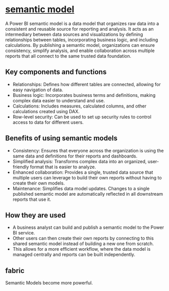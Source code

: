 # **[semantic model](https://www.youtube.com/watch?v=uioqDxQQrfY&t=307s)**

A Power BI semantic model is a data model that organizes raw data into a consistent and reusable source for reporting and analysis. It acts as an intermediary between data sources and visualizations by defining relationships between tables, incorporating business logic, and including calculations. By publishing a semantic model, organizations can ensure consistency, simplify analysis, and enable collaboration across multiple reports that all connect to the same trusted data foundation.

## Key components and functions

- Relationships: Defines how different tables are connected, allowing for easy navigation of data.
- Business logic: Incorporates business terms and definitions, making complex data easier to understand and use.
- Calculations: Includes measures, calculated columns, and other calculations created using DAX.
- Row-level security: Can be used to set up security rules to control access to data for different users.

## Benefits of using semantic models

- Consistency: Ensures that everyone across the organization is using the same data and definitions for their reports and dashboards.
- Simplified analysis: Transforms complex data into an organized, user-friendly format that is easier to analyze.
- Enhanced collaboration: Provides a single, trusted data source that multiple users can leverage to build their own reports without having to create their own models.
- Maintenance: Simplifies data model updates. Changes to a single published semantic model are automatically reflected in all downstream reports that use it.

## How they are used

- A business analyst can build and publish a semantic model to the Power BI service.
- Other users can then create their own reports by connecting to this shared semantic model instead of building a new one from scratch.
- This allows for a more efficient workflow, where the data model is managed centrally and reports can be built independently.

## fabric

Semantic Models become more powerful.
